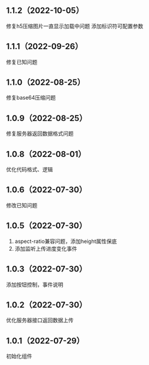## 1.1.2（2022-10-05）
修复h5压缩图片一直显示加载中问题
添加标识符可配置参数
## 1.1.1（2022-09-26）
修复已知问题
## 1.1.0（2022-08-25）
修复base64压缩问题
## 1.0.9（2022-08-25）
修复服务器返回数据格式问题
## 1.0.8（2022-08-01）
优化代码格式、逻辑
## 1.0.6（2022-07-30）
修改已知问题
## 1.0.5（2022-07-30）
1. aspect-ratio兼容问题，添加height属性保底
2. 添加监听上传进度变化事件
## 1.0.3（2022-07-30）
添加按钮控制，事件说明
## 1.0.2（2022-07-30）
优化服务器接口返回数据上传
## 1.0.1（2022-07-29）
初始化组件
